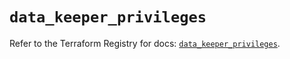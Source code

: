 # `data_keeper_privileges`

Refer to the Terraform Registry for docs: [`data_keeper_privileges`](https://registry.terraform.io/providers/keeper-security/keeper/1.2.0/docs/data-sources/privileges).
